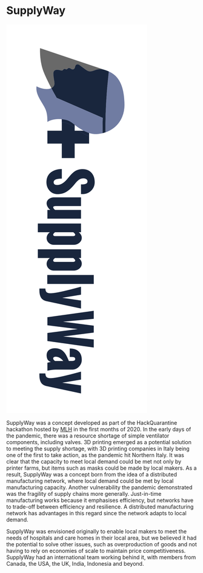 # SupplyWay
![logo](/supplyway-logo.png)

SupplyWay was a concept developed as part of the HackQuarantine hackathon hosted by [MLH](https://hackquarantine.com/) in the first months of 2020. In the early days of the pandemic, there was a resource shortage of simple ventilator components, including valves. 3D printing emerged as a potential solution to meeting the supply shortage, with 3D printing companies in Italy being one of the first to take action, as the pandemic hit Northern Italy. It was clear that the capacity to meet local demand could be met not only by printer farms, but items such as masks could be made by local makers. As a result, SupplyWay was a concept born from the idea of a distributed manufacturing network, where local demand could be met by local manufacturing capacity. Another vulnerability the pandemic demonstrated was the fragility of supply chains more generally. Just-in-time manufacturing works because it emphasises efficiency, but networks have to trade-off between efficiency and resilience. A distributed manufacturing network has advantages in this regard since the network adapts to local demand. 

SupplyWay was envisioned originally to enable local makers to meet the needs of hospitals and care homes in their local area, but we believed it had the potential to solve other issues, such as overproduction of goods and not having to rely on economies of scale to maintain price competitiveness. SupplyWay had an international team working behind it, with members from Canada, the USA, the UK, India, Indonesia and beyond.
